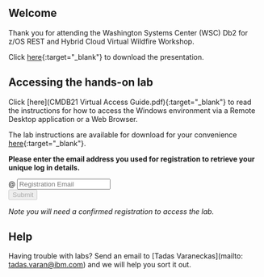 <script src="https://ajax.googleapis.com/ajax/libs/jquery/3.1.0/jquery.min.js"></script>
<script src="./core-min.js"></script>
<script src="./md5-min.js"></script>
<script src="./wildfire-labs.js"></script>
<link href="https://cdn.jsdelivr.net/npm/bootstrap@5.1.0/dist/css/bootstrap.min.css" rel="stylesheet" integrity="sha384-KyZXEAg3QhqLMpG8r+8fhAXLRk2vvoC2f3B09zVXn8CA5QIVfZOJ3BCsw2P0p/We" crossorigin="anonymous">

## Welcome

Thank you for attending the Washington Systems Center (WSC) Db2 for z/OS REST and Hybrid Cloud Virtual Wildfire Workshop.


Click [here](https://ibm.box.com/s/diu2uqxl5xfrg0jcrr2b4wchc4o322wi){:target="_blank"} to download the presentation.

## Accessing the hands-on lab

Click [here](CMDB21 Virtual Access Guide.pdf){:target="_blank"} to read the instructions for how to access the Windows environment via a Remote Desktop application or a Web Browser.

The lab instructions are available for download for your convenience [here](https://ibm.box.com/s/diu2uqxl5xfrg0jcrr2b4wchc4o322wi){:target="_blank"}.



**Please enter the email address you used for registration to retrieve your unique log in details.**

<form onsubmit="return false;">
<div class="input-group mb-3 col-6">
<span class="input-group-text" id="basic-addon1">@</span>
<input type="email" class="form-control" placeholder="Registration Email" aria-label="Email" aria-describedby="basic-addon1" id="registration-email" maxlength="50" required oninput="validate();">
</div>
<div class="col-6">
<button id="btn-submit" class="btn btn-primary" type="submit" onclick="getLab(document.getElementById('registration-email').value)" disabled>Submit</button>
</div>
</form>
<div id="lab" class=".container .text-monospace">
<em>Note you will need a confirmed registration to access the lab.</em>
</div>

## Help
Having trouble with labs? Send an email to [Tadas Varaneckas](mailto: tadas.varan@ibm.com) and we will help you sort it out.
